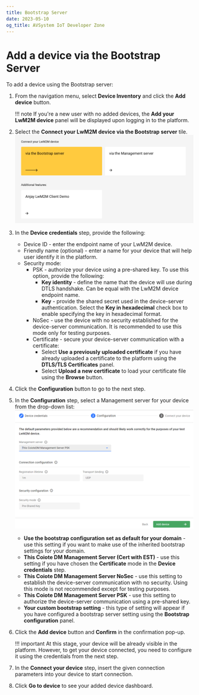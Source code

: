 ```yaml
---
title: Bootstrap Server
date: 2023-05-10
og_title: AVSystem IoT Developer Zone
---
```


# Add a device via the Bootstrap Server

To add a device using the Bootstrap server:

1. From the navigation menu, select **Device Inventory** and click the **Add device** button.  

    !!! note
        If you're a new user with no added devices, the **Add your LwM2M device** panel will be displayed upon logging in to the platform.

2. Select the **Connect your LwM2M device via the Bootstrap server** tile.
   ![Add via Bootstrap](images/bootstrap_tile.png "Add via Bootstrap")
3. In the **Device credentials** step, provide the following:
     - Device ID - enter the endpoint name of your LwM2M device.
     - Friendly name (optional) - enter a name for your device that will help user identify it in the platform.  
     - Security mode:
         - PSK - authorize your device using a pre-shared key. To use this option, provide the following:
             - **Key identity** - define the name that the device will use during DTLS handshake. Can be equal with the LwM2M device endpoint name.   
             - **Key** - provide the shared secret used in the device-server authentication. Select the **Key in hexadecimal** check box to enable specifying the key in hexadecimal format.
         - NoSec - use the device with no security established for the device-server communication. It is recommended to use this mode only for testing purposes.
         - Certificate - secure your device-server communication with a certificate:
             - Select **Use a previously uploaded certificate** if you have already uploaded a certificate to the platform using the **DTLS/TLS Certificates** panel.
             - Select **Upload a new certificate** to load your certificate file using the **Browse** button.
4. Click the **Configuration** button to go to the next step.
5. In the **Configuration** step, select a Management server for your device from the drop-down list:
    ![Bootstrap configuration step](images/bootstrap_config.png "Bootstrap configuration step")
    - **Use the bootstrap configuration set as default for your domain** - use this setting if you want to make use of the inherited bootstrap settings for your domain.
    - **This Coiote DM Management Server (Cert with EST)** - use this setting if you have chosen the **Certificate** mode in the **Device credentials** step.
    - **This Coiote DM Management Server NoSec** - use this setting to establish the device-server communication with no security. Using this mode is not recommended except for testing purposes.
    - **This Coiote DM Management Server PSK** - use this setting to authorize the device-server communication using a pre-shared key.
    - **Your custom bootstrap setting** - this type of setting will appear if you have configured a bootstrap server setting using the **Bootstrap configuration** panel.
6.  Click the **Add device** button and **Confirm** in the confirmation pop-up.

    !!! important
        At this stage, your device will be already visible in the platform. However, to get your device connected, you need to configure it using the credentials from the next step.

7. In the **Connect your device** step, insert the given connection parameters into your device to start connection.
8. Click **Go to device** to see your added device dashboard.